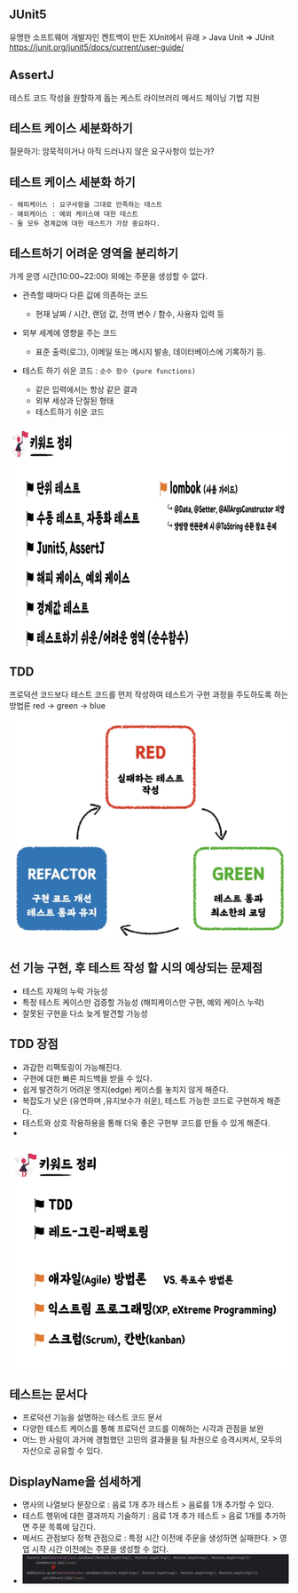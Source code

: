 ## JUnit5
유명한 소프트웨어 개발자인 켄트백이 만든 XUnit에서 유래 > Java Unit => JUnit
https://junit.org/junit5/docs/current/user-guide/


## AssertJ
테스트 코드 작성을 원할하게 돕는 케스트 라이브러리
메서드 체이닝 기법 지원

## 테스트 케이스 세분화하기
질문하기: 암묵적이거나 아직 드러나지 않은 요구사항이 있는가?

## 테스트 케이스 세분화 하기
    - 해피케이스 : 요구사항을 그대로 만족하는 테스트
    - 예외케이스 : 예외 케이스에 대한 테스트
    - 둘 모두 경계값에 대한 테스트가 가장 중요하다.

## 테스트하기 어려운 영역을 분리하기
가게 운영 시간(10:00~22:00) 외에는 주문을 생성할 수 없다.
- 관측할 때마다 다른 값에 의존하는 코드
  - 현재 날짜 / 시간, 랜덤 값, 전역 변수 / 함수, 사용자 입력 등 


- 외부 세계에 영향을 주는 코드
  - 표준 출력(로그), 이메일 또는 메시지 발송, 데이터베이스에 기록하기 등.


- 테스트 하기 쉬운 코드 : `순수 함수 (pure functions)`
  - 같은 입력에서는 항상 같은 결과
  - 외부 세상과 단절된 형태
  - 테스트하기 쉬운 코드


<img src="src/main/resources/images/img.png"  width="600" height="400"/>

## TDD
프로덕션 코드보다 테스트 코드를 먼저 작성하여
테스트가 구현 과정을 주도하도록 하는 방법론
red -> green -> blue

<img src="src/main/resources/images/tdd.png"  width="600" height="400"/>

## 선 기능 구현, 후 테스트 작성 할 시의 예상되는 문제점
  - 테스트 자체의 누락 가능성
  - 특정 테스트 케이스만 검증할 가능성 (해피케이스만 구현, 예외 케이스 누락)
  - 잘못된 구현을 다소 늦게 발견할 가능성

## TDD 장점
- 과감한 리팩토링이 가능해진다.
- 구현에 대한 빠른 피드백을 받을 수 있다.
- 쉽게 발견하기 어려운 엣지(edge) 케이스를 놓치지 않게 해준다.
- 복잡도가 낮은 (유연하며 ,유지보수가 쉬운), 테스트 가능한 코드로 구현하게 해준다.
- 테스트와 상호 작용하용을 통해 더욱 좋은 구현부 코드를 만들 수 있게 해준다.
- 
<img src="src/main/resources/images/tddKeyword.png"  width="600" height="400"/>

## 테스트는 문서다
  - 프로덕션 기능을 설명하는 테스트 코드 문서
  - 다양한 테스트 케이스를 통해 프로덕션 코드를 이해하는 시각과 관점을 보완
  - 어느 한 사람이 과거에 경험했던 고민의 결과물을 팀 차원으로 승격시켜서, 모두의 자산으로 공유할 수 있다.


## DisplayName을 섬세하게  
  - 명사의 나열보다 문장으로 : 음료 1개 추가 테스트 > 음료를 1개 추가할 수 있다.
  - 테스트 행위에 대한 결과까지 기술하기 : 음료 1개 추가 테스트 > 음료 1개를 추가하면 주문 목록에 담긴다. 
  - 메서드 관점보다 정책 관점으로 : 특정 시간 이전에 주문을 생성하면 실패한다. > 영업 시작 시간 이전에는 주문을 생성할 수 없다.
  - ![img.png](img.png)

